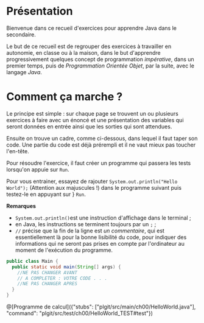 # Présentation

Bienvenue dans ce recueil d'exercices pour apprendre Java dans le secondaire.

Le but de ce recueil est de regrouper des exercices à travailler en autonomie, en classe ou à la maison, dans le but d'apprendre progressivement quelques concept de programmation _impérative_, dans un premier temps, puis de _Programmation Orientée Objet_, par la suite, avec le langage *Java*.

# Comment ça marche ?

Le principe est simple : sur chaque page se trouvent un ou plusieurs exercices à faire avec un énoncé et une présentation des variables qui seront données en entrée ainsi que les sorties qui sont attendues.

Ensuite on trouve un cadre, comme ci-dessous, dans lequel il faut taper son code. Une partie du code est déjà prérempli et il ne vaut mieux pas toucher l'en-tête.

Pour résoudre l'exercice, il faut créer un programme qui passera les tests lorsqu'on appuie sur `Run`.

Pour vous entrainer, essayez de rajouter `System.out.println("Hello World");` (Attention aux majuscules !) dans le programme suivant puis testez-le en appuyant sur } `Run`.

**Remarques**
 - `System.out.println()`est une instruction d'affichage dans le terminal ;
 - en Java, les instructions se terminent toujours par un `;` ;
 - `//` précise que la fin de la ligne est *un commentaire*, qui est essentiellement là pour la bonne lisibilité du code, pour indiquer des informations qui ne seront pas prises en compte par l'ordinateur au moment de l'exécution du programme.

```java runnable
public class Main {
  public static void main(String[] args) {
    //NE PAS CHANGER AVANT
    // A COMPLETER : VOTRE CODE . . .
    //NE PAS CHANGER APRES
  }
}
```
@[Programme de calcul]({"stubs": ["plgit/src/main/ch00/HelloWorld.java"], "command": "plgit/src/test/ch00/HelloWorld_TEST#test"})
